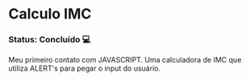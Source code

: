 # Calculo IMC

### Status: Concluído 💻

Meu primeiro contato com JAVASCRIPT. Uma calculadora de IMC que utiliza ALERT's para pegar o input do usuário.
